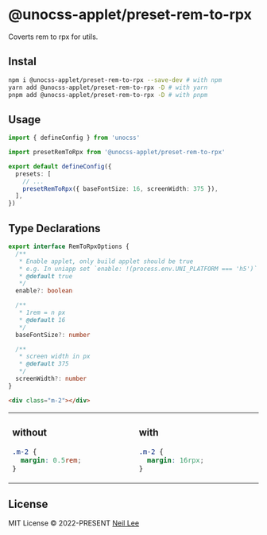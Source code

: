 # @unocss-applet/preset-rem-to-rpx

Coverts rem to rpx for utils.

## Instal

```bash
npm i @unocss-applet/preset-rem-to-rpx --save-dev # with npm
yarn add @unocss-applet/preset-rem-to-rpx -D # with yarn
pnpm add @unocss-applet/preset-rem-to-rpx -D # with pnpm
```
  
## Usage

```ts
import { defineConfig } from 'unocss'

import presetRemToRpx from '@unocss-applet/preset-rem-to-rpx'

export default defineConfig({
  presets: [
    // ...
    presetRemToRpx({ baseFontSize: 16, screenWidth: 375 }),
  ],
})
```

## Type Declarations

```ts
export interface RemToRpxOptions {
  /**
   * Enable applet, only build applet should be true
   * e.g. In uniapp set `enable: !(process.env.UNI_PLATFORM === 'h5')` to disable for h5
   * @default true
   */
  enable?: boolean

  /**
   * 1rem = n px
   * @default 16
   */
  baseFontSize?: number

  /**
   * screen width in px
   * @default 375
   */
  screenWidth?: number
}
```

```html
<div class="m-2"></div>
```

<table><tr><td width="500px" valign="top">

### without

```css
.m-2 {
  margin: 0.5rem;
}
```

</td><td width="500px" valign="top">

### with

```css
.m-2 {
  margin: 16rpx;
}
```

</td></tr></table>

## License

MIT License &copy; 2022-PRESENT [Neil Lee](https://github.com/zguolee)
